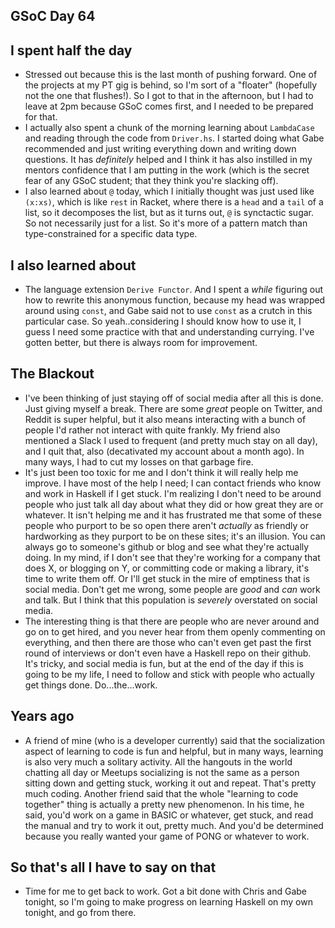 ## GSoC Day 64

## I spent half the day
 - Stressed out because this is the last month of pushing forward. One of the projects at my PT gig is behind,
   so I'm sort of a "floater" (hopefully not the one that flushes!). So I got to that in the afternoon, but I
   had to leave at 2pm because GSoC comes first, and I needed to be prepared for that. 
 - I actually also spent a chunk of the morning learning about ```LambdaCase``` and reading through the code
   from ```Driver.hs```. I started doing what Gabe recommended and just writing everything down and writing
   down questions. It has *definitely* helped and I think it has also instilled in my mentors confidence that I
   am putting in the work (which is the secret fear of any GSoC student; that they think you're slacking off).
 - I also learned about ```@``` today, which I initially thought was just used like ```(x:xs)```, which is like
   ```rest``` in Racket, where there is a ```head``` and a ```tail``` of a list, so it decomposes the list,
   but as it turns out, ```@``` is synctactic sugar. So not necessarily just for a list. So it's more of a pattern
   match than type-constrained for a specific data type. 
   
## I also learned about
  - The language extension ```Derive Functor```. And I spent a *while* figuring out how to rewrite this 
    anonymous function, because my head was wrapped around using ```const```, and Gabe said not to use
    ```const``` as a crutch in this particular case. So yeah..considering I should know how to use it,
    I guess I need some practice with that and understanding currying. I've gotten better, but there is
    always room for improvement.
    
## The Blackout
  - I've been thinking of just staying off of social media after all this is done. Just giving myself a break.
    There are some *great* people on Twitter, and Reddit is super helpful, but it also means interacting
    with a bunch of people I'd rather not interact with quite frankly. My friend also mentioned a Slack
    I used to frequent (and pretty much stay on all day), and I quit that, also (decativated my account
    about a month ago). In many ways, I had to cut my losses on that garbage fire.
  - It's just been too toxic for me and I don't think it will really help me improve. I have most of the help
    I need; I can contact friends who know and work in Haskell if I get stuck. I'm realizing I don't need to
    be around people who just talk all day about what they did or how great they are or whatever. It isn't
    helping me and it has frustrated me that some of these people who purport to be so open there aren't 
    *actually* as friendly or hardworking as they purport to be on these sites; it's an illusion. You can
    always go to someone's github or blog and see what they're actually doing. In my mind, if I don't see 
    that they're working for a company that does X, or blogging on Y, or committing code or making a library,
    it's time to write them off. Or I'll get stuck in the mire of emptiness that is social media. 
    Don't get me wrong, some people are *good* and *can* work and talk. But I think that this population is
    *severely* overstated on social media.
  - The interesting thing is that there are people who are never around and go on to get hired, and you never 
    hear from them openly commenting on everything, and then there are those who can't even get past the first
    round of interviews or don't even have a Haskell repo on their github. It's tricky, and social media is fun, but
    at the end of the day if this is going to be my life, I need to follow and stick with people who actually
    get things done. Do...the...work.
 
## Years ago
  - A friend of mine (who is a developer currently) said that the socialization aspect of learning to code is fun
    and helpful, but in many ways, learning is also very much a solitary activity. All the hangouts in the world
    chatting all day or Meetups socializing is not the same as a person sitting down and getting stuck, working it out
    and repeat. That's pretty much coding. Another friend said that the whole "learning to code together" thing is actually
    a pretty new phenomenon. In his time, he said, you'd work on a game in BASIC or whatever, get stuck, and read the 
    manual and try to work it out, pretty much. And you'd be determined because you really wanted your game of PONG
    or whatever to work. 
    
## So that's all I have to say on that
  - Time for me to get back to work. Got a bit done with Chris and Gabe tonight, so I'm going to make progress
    on learning Haskell on my own tonight, and go from there.
